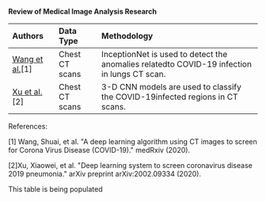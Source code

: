 **Review of Medical Image Analysis Research**

| Authors |Data Type | Methodology|
| :---  | :--- | :--- |
[Wang et al.](https://www.medrxiv.org/content/medrxiv/early/2020/02/17/2020.02.14.20023028.full.pdf)[1]|Chest CT scans|InceptionNet is used to detect the anomalies relatedto COVID-19 infection in lungs CT scan.|
[Xu et al.](https://arxiv.org/pdf/2002.09334) [2]|Chest CT scans|3-D CNN models are used to classify the COVID-19infected regions in CT scans.|







References:

[1] Wang, Shuai, et al. "A deep learning algorithm using CT images to screen for Corona Virus Disease (COVID-19)." medRxiv (2020).

[2]Xu, Xiaowei, et al. "Deep learning system to screen coronavirus disease 2019 pneumonia." arXiv preprint arXiv:2002.09334 (2020).






















This table is being populated
